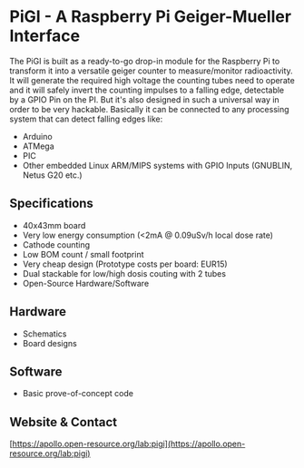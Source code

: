 # PiGI - A Raspberry Pi Geiger-Mueller Interface

The PiGI is built as a ready-to-go drop-in module for the Raspberry Pi to transform it into a versatile geiger counter to measure/monitor radioactivity. It will generate the required high voltage the counting tubes need to operate and it will safely invert the counting impulses to a falling edge, detectable by a GPIO Pin on the PI. But it's also designed in such a universal way in order to be  very hackable. Basically it can be connected to any processing system that can detect falling edges like:

  * Arduino
  * ATMega
  * PIC
  * Other embedded Linux ARM/MIPS systems with GPIO Inputs (GNUBLIN, Netus G20 etc.)

## Specifications

  * 40x43mm board
  * Very low energy consumption (<2mA @ 0.09uSv/h local dose rate)
  * Cathode counting
  * Low BOM count / small footprint
  * Very cheap design (Prototype costs per board: EUR15)
  * Dual stackable for low/high dosis couting with 2 tubes
  * Open-Source Hardware/Software

## Hardware

  * Schematics
  * Board designs 

## Software

  * Basic prove-of-concept code

## Website & Contact

[https://apollo.open-resource.org/lab:pigi](https://apollo.open-resource.org/lab:pigi)
